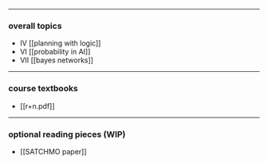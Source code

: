 ***
### overall topics

- IV [[planning with logic]]
- VI [[probability in AI]]
- VII [[bayes networks]]

***
### course textbooks

- [[r+n.pdf]]

***
### optional reading pieces (WIP)

- [[SATCHMO paper]]